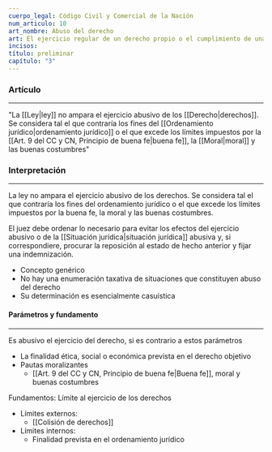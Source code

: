 ```yaml
---
cuerpo_legal: Código Civil y Comercial de la Nación
num_articulo: 10
art_nombre: Abuso del derecho
art: El ejercicio regular de un derecho propio o el cumplimiento de una obligación legal no puede constituir como ilícito ningún acto.  La ley no ampara el ejercicio abusivo de los derechos. Se considera tal el que contraría los fines del ordenamiento jurídico o el que excede los límites impuestos por la buena fe, la moral y las buenas costumbres.  El juez debe ordenar lo necesario para evitar los efectos del ejercicio abusivo o de la situación jurídica abusiva y, si correspondiere, procurar la reposición al estado de hecho anterior y fijar una indemnización.
incisos: 
título: preliminar
capítulo: "3"
---
```

### Artículo
---
"La [[Ley|ley]] no ampara el ejercicio abusivo de los [[Derecho|derechos]]. Se considera tal el que contraría los fines del [[Ordenamiento jurídico|ordenamiento jurídico]] o el que excede los límites impuestos por la [[Art. 9 del CC y CN, Principio de buena fe|buena fe]], la [[Moral|moral]] y las buenas costumbres"

### Interpretación
---
La ley no ampara el ejercicio abusivo de los derechos. Se considera tal el que contraría los fines del ordenamiento jurídico o el que excede los límites impuestos por la buena fe, la moral y las buenas costumbres.

El juez debe ordenar lo necesario para evitar los efectos del ejercicio abusivo o de la [[Situación jurídica|situación jurídica]] abusiva y, si correspondiere, procurar la reposición al estado de hecho anterior y fijar una indemnización.

* Concepto genérico
* No hay una enumeración taxativa de situaciones que constituyen abuso del derecho
* Su determinación es esencialmente casuística

#### Parámetros y fundamento
---
Es abusivo el ejercicio del derecho, si es contrario a estos parámetros
* La finalidad ética, social o económica prevista en el derecho objetivo
* Pautas moralizantes
	* [[Art. 9 del CC y CN, Principio de buena fe|Buena fe]], moral y buenas costumbres

Fundamentos:
	Límite al ejercicio de los derechos

* Límites externos:
	* [[Colisión de derechos]]
* Límites internos:
	* Finalidad prevista en el ordenamiento jurídico